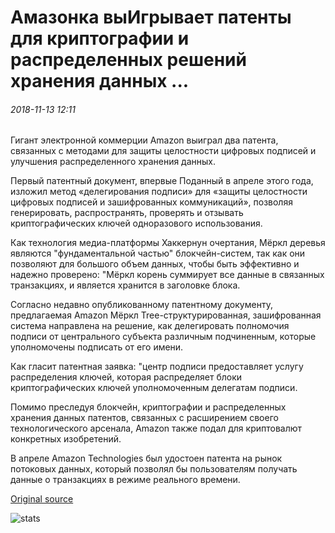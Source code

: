 # Амазонка выИгрывает патенты для криптографии и распределенных решений хранения данных ...

###### 2018-11-13 12:11

Гигант электронной коммерции Amazon выиграл два патента, связанных с методами для защиты целостности цифровых подписей и улучшения распределенного хранения данных.

Первый патентный документ, впервые Поданный в апреле этого года, изложил метод «делегирования подписи» для «защиты целостности цифровых подписей и зашифрованных коммуникаций», позволяя генерировать, распространять, проверять и отзывать криптографических ключей одноразового использования.

Как технология медиа-платформы Хаккернун очертания, Мёркл деревья являются "фундаментальной частью" блокчейн-систем, так как они позволяют для большого объем данных, чтобы быть эффективно и надежно проверено: "Мёркл корень суммирует все данные в связанных транзакциях, и является хранится в заголовке блока.

Согласно недавно опубликованному патентному документу, предлагаемая Amazon Мёркл Tree-структурированная, зашифрованная система направлена на решение, как делегировать полномочия подписи от центрального субъекта различным подчиненным, которые уполномочены подписать от его имени.

Как гласит патентная заявка: "центр подписи предоставляет услугу распределения ключей, которая распределяет блоки криптографических ключей уполномоченным делегатам подписи.

Помимо преследуя блокчейн, криптографии и распределенных хранения данных патентов, связанных с расширением своего технологического арсенала, Amazon также подал для криптовалют конкретных изобретений.

В апреле Amazon Technologies был удостоен патента на рынок потоковых данных, который позволял бы пользователям получать данные о транзакциях в режиме реального времени.

[Original source](https://cointelegraph.com/news/amazon-wins-patents-for-cryptography-and-distributed-data-storage-solutions)

![stats](https://c.statcounter.com/11760860/0/a89fa40b/1/ "stats")